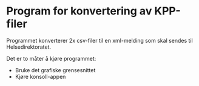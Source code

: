 # Program for konvertering av KPP-filer
Programmet konverterer 2x csv-filer til en xml-melding som skal sendes til Helsedirektoratet.

Det er to måter å kjøre programmet:
- Bruke det grafiske grensesnittet
- Kjøre konsoll-appen
